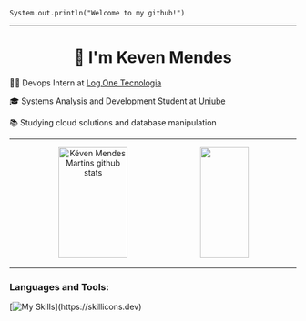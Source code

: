 
<code>System.out.println("Welcome to my github!")</code>
<hr>
<h1 align="center">👋 I'm Keven Mendes</h1>
<p>👨‍💻 Devops Intern at <a href="https://logone.com.br/" target="blank_">Log.One Tecnologia</a></p>
<p>🎓  Systems Analysis and Development Student at <a href="https://uniube.br/" target="blank_">Uniube</a></p>
<p>📚 Studying cloud solutions and database manipulation</p>
<hr>
<div align="center">  
  <img width="49%" height="195px" src="https://github-readme-stats.vercel.app/api?username=DGKeven&show_icons=true&count_private=true&hide_border=true&title_color=0000FF&icon_color=0000FF&text_color=0000FF&bg_color=0d1117" alt="Kéven Mendes Martins github stats" /> 
  <img width="41%" height="195px" src="https://github-readme-stats.vercel.app/api/top-langs/?username=DGKeven&layout=compact&hide_border=true&title_color=0000FF&text_color=0000FF&bg_color=0d1117" />
</div>
<div style="display: inline_block">
<hr>
<h3 align="left">Languages and Tools:</h3>

[![My Skills](https://skillicons.dev/icons?i=java,spring,aws,nodejs,mysql,python,linux,js,git,)](https://skillicons.dev)
  
  
  
  
  ##

</div>
